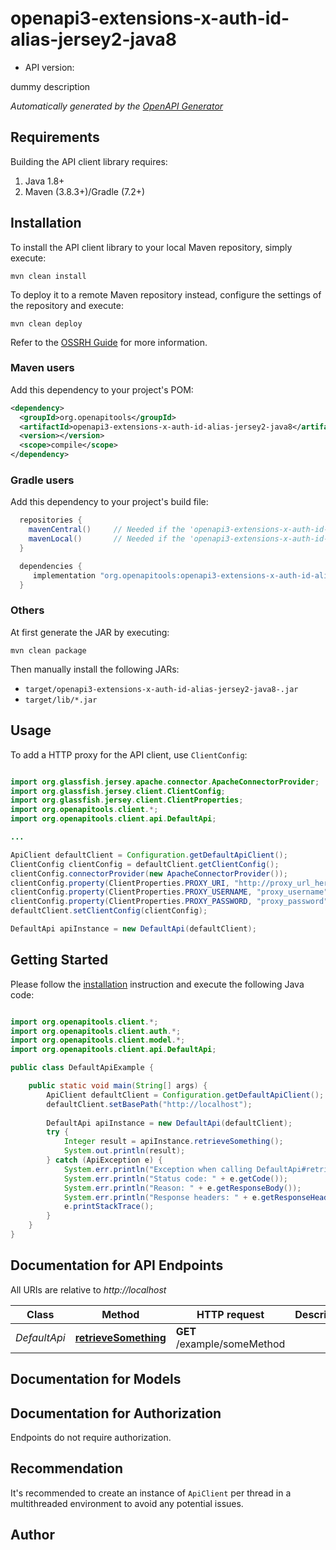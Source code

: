 # openapi3-extensions-x-auth-id-alias-jersey2-java8



- API version: 

dummy description


*Automatically generated by the [OpenAPI Generator](https://openapi-generator.tech)*

## Requirements

Building the API client library requires:

1. Java 1.8+
2. Maven (3.8.3+)/Gradle (7.2+)

## Installation

To install the API client library to your local Maven repository, simply execute:

```shell
mvn clean install
```

To deploy it to a remote Maven repository instead, configure the settings of the repository and execute:

```shell
mvn clean deploy
```

Refer to the [OSSRH Guide](http://central.sonatype.org/pages/ossrh-guide.html) for more information.

### Maven users

Add this dependency to your project's POM:

```xml
<dependency>
  <groupId>org.openapitools</groupId>
  <artifactId>openapi3-extensions-x-auth-id-alias-jersey2-java8</artifactId>
  <version></version>
  <scope>compile</scope>
</dependency>
```

### Gradle users

Add this dependency to your project's build file:

```groovy
  repositories {
    mavenCentral()     // Needed if the 'openapi3-extensions-x-auth-id-alias-jersey2-java8' jar has been published to maven central.
    mavenLocal()       // Needed if the 'openapi3-extensions-x-auth-id-alias-jersey2-java8' jar has been published to the local maven repo.
  }

  dependencies {
     implementation "org.openapitools:openapi3-extensions-x-auth-id-alias-jersey2-java8:"
  }
```

### Others

At first generate the JAR by executing:

```shell
mvn clean package
```

Then manually install the following JARs:

- `target/openapi3-extensions-x-auth-id-alias-jersey2-java8-.jar`
- `target/lib/*.jar`

## Usage

To add a HTTP proxy for the API client, use `ClientConfig`:
```java

import org.glassfish.jersey.apache.connector.ApacheConnectorProvider;
import org.glassfish.jersey.client.ClientConfig;
import org.glassfish.jersey.client.ClientProperties;
import org.openapitools.client.*;
import org.openapitools.client.api.DefaultApi;

...

ApiClient defaultClient = Configuration.getDefaultApiClient();
ClientConfig clientConfig = defaultClient.getClientConfig();
clientConfig.connectorProvider(new ApacheConnectorProvider());
clientConfig.property(ClientProperties.PROXY_URI, "http://proxy_url_here");
clientConfig.property(ClientProperties.PROXY_USERNAME, "proxy_username");
clientConfig.property(ClientProperties.PROXY_PASSWORD, "proxy_password");
defaultClient.setClientConfig(clientConfig);

DefaultApi apiInstance = new DefaultApi(defaultClient);

```

## Getting Started

Please follow the [installation](#installation) instruction and execute the following Java code:

```java

import org.openapitools.client.*;
import org.openapitools.client.auth.*;
import org.openapitools.client.model.*;
import org.openapitools.client.api.DefaultApi;

public class DefaultApiExample {

    public static void main(String[] args) {
        ApiClient defaultClient = Configuration.getDefaultApiClient();
        defaultClient.setBasePath("http://localhost");
        
        DefaultApi apiInstance = new DefaultApi(defaultClient);
        try {
            Integer result = apiInstance.retrieveSomething();
            System.out.println(result);
        } catch (ApiException e) {
            System.err.println("Exception when calling DefaultApi#retrieveSomething");
            System.err.println("Status code: " + e.getCode());
            System.err.println("Reason: " + e.getResponseBody());
            System.err.println("Response headers: " + e.getResponseHeaders());
            e.printStackTrace();
        }
    }
}

```

## Documentation for API Endpoints

All URIs are relative to *http://localhost*

Class | Method | HTTP request | Description
------------ | ------------- | ------------- | -------------
*DefaultApi* | [**retrieveSomething**](docs/DefaultApi.md#retrieveSomething) | **GET** /example/someMethod | 


## Documentation for Models



<a id="documentation-for-authorization"></a>
## Documentation for Authorization

Endpoints do not require authorization.


## Recommendation

It's recommended to create an instance of `ApiClient` per thread in a multithreaded environment to avoid any potential issues.

## Author



